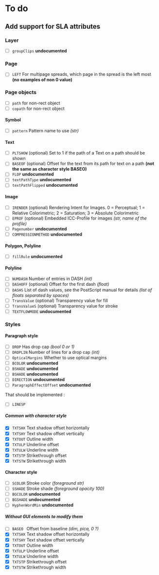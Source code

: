 # To do

## Add support for SLA attributes

### Layer

- [ ] `groupClips` **undocumented**

### Page

- [ ] `LEFT` For multipage spreads, which page in the spread is the left most  **(no examples of non 0 value)**

### Page objects

- [ ] `path` for non-rect object
- [ ] `copath` for non-rect object

#### Symbol

- [ ] `pattern` Pattern name to use *(str)*

#### Text

- [ ] `PLTSHOW` (optional) Set to 1 if the path of a Text on a path should be shown
- [ ] `BASEOF` (optional) Offset for the text from its path for text on a path **(not the same as character style BASEO)**
- [ ] `FLOP` **undocumented**
- [ ] `textPathType` **undocumented**
- [ ] `textPathFlipped` **undocumented**

#### Image

- [ ] `IRENDER` (optional) Rendering Intent for Images. 0 = Perceptual; 1 = Relative Colorimetric; 2 = Saturation; 3 = Absolute Colorimetric
- [ ] `EPROF` (optional) Embedded ICC-Profile for images *(str, name of the profile)*
- [ ] `Pagenumber` **undocumented**
- [ ] `COMPRESSIONMETHOD` **undocumented**

#### Polygon, Polyline

- [ ] `fillRule` **undocumented**

#### Polyline

- [ ] `NUMDASH` Number of entries in DASH *(int)*
- [ ] `DASHOFF` (optional) Offset for the first dash *(float)*
- [ ] `DASHS` List of dash values, see the PostScript manual for details *(list of floats separated by spaces)*
- [ ] `TransValue` (optional) Transparency value for fill 
- [ ] `TransValueS` (optional) Transparency value for stroke
- [ ] `TEXTFLOWMODE` **undocumented**

### Styles

#### Paragraph style

- [ ] `DROP` Has drop cap *(bool 0 or 1)*
- [ ] `DROPLIN` Number of lines for a drop cap *(int)*
- [ ] `OpticalMargins` Whether to use optical margins 
- [ ] `BCOLOR` **undocumented**
- [ ] `BSHADE` **undocumented**
- [ ] `BSHADE` **undocumented**
- [ ] `DIRECTION` **undocumented**
- [ ] `ParagraphEffectOffset` **undocumented**

That should be implemented :

- [ ] `LINESP`

##### Common with character style

- [x] `TXTSHX` Text shadow offset horizontally
- [x] `TXTSHY` Text shadow offset vertically
- [x] `TXTOUT` Outline width
- [x] `TXTULP` Underline offset
- [x] `TXTULW` Underline width
- [x] `TXTSTP` Strikethrough offset
- [x] `TXTSTW` Strikethrough width

#### Character style

- [ ] `SCOLOR` Stroke color *(foreground str)*
- [ ] `SSHADE` Stroke shade *(foreground opacity 100)*
- [ ] `BGCOLOR` **undocumented**
- [ ] `BGSHADE` **undocumented**
- [ ] `HyphenWordMin` **undocumented**

##### Without GUI elements to modify them

- [ ] `BASEO ` Offset from baseline *(dim, pica, 0 ?)*
- [x] `TXTSHX` Text shadow offset horizontally
- [x] `TXTSHY` Text shadow offset vertically
- [x] `TXTOUT` Outline width
- [x] `TXTULP` Underline offset
- [x] `TXTULW` Underline width
- [x] `TXTSTP` Strikethrough offset
- [x] `TXTSTW` Strikethrough width

<!-- vim:set spl=en: -->

